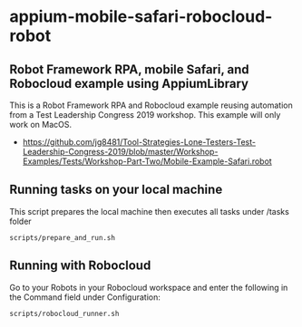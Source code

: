 # appium-mobile-safari-robocloud-robot

## Robot Framework RPA, mobile Safari, and Robocloud example using AppiumLibrary

This is a Robot Framework RPA and Robocloud example reusing automation from a Test Leadership Congress 2019 workshop. This example will only work on MacOS.
- https://github.com/jg8481/Tool-Strategies-Lone-Testers-Test-Leadership-Congress-2019/blob/master/Workshop-Examples/Tests/Workshop-Part-Two/Mobile-Example-Safari.robot

## Running tasks on your local machine
This script prepares the local machine then executes all tasks under /tasks folder

    scripts/prepare_and_run.sh

## Running with Robocloud
Go to your Robots in your Robocloud workspace and enter the following in the Command field under Configuration:

    scripts/robocloud_runner.sh
